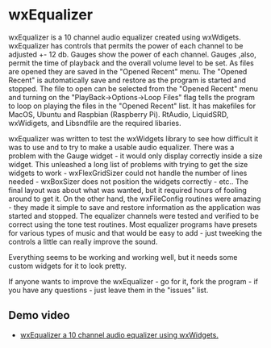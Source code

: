 # wxEqualizer

   wxEqualizer is a 10 channel audio equalizer created using wxWdigets. wxEqualizer has controls that permits the power of each channel to be adjusted +- 12 db. Gauges show the power of each channel. Gauges ,also, permit the time of playback and the overall volume level to be set. As files are opened they are saved in the "Opened Recent" menu. The "Opened Recent" is automatically save and restore as the program is started and stopped.  The file to open can be selected from the "Opened Recent" menu and turning on the "PlayBack->Options->Loop Files" flag tells the program to loop on playing the files in the "Opened Recent" list. It has makefiles for MacOS, Ubuntu and Raspbian (Raspberry Pi). RtAudio, LiquidSRD, wxWidigets, and Libsndfile are the required libaries.

  wxEqualizer was written to test the wxWidgets library to see how difficult it was to use and to try to make a usable audio equalizer. There was a problem with the Gauge widget - it would only display correctly inside a size widget. This unleashed a long list of problems with trying to get the size widgets to work - wxFlexGridSizer could not handle the number of lines needed - wxBoxSizer does not position the widgets correctly - etc.. The final layout was about what was wanted, but it required hours of fooling around to get it. On the other hand, the wxFileConfig routines were amazing - they made it simple to save and restore information as the application was started and stopped. The equalizer channels were tested and verified to be correct using the tone test routines. Most equalizer programs have presets for various types of music and that would be easy to add - just tweeking the controls a little can really improve the sound.
  
  Everything seems to be working and working well, but it needs some custom widgets for it to look pretty.
  
  If anyone wants to improve the wxEqualizer - go for it, fork the program - if you have any questions - just leave them in the "issues" list.

## Demo video

- [wxEqualizer a 10 channel audio equalizer using wxWidgets.](https://youtu.be/wcsD3ahMplg)

